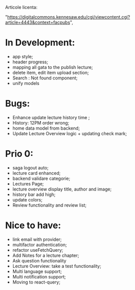 Articole licenta:

"https://digitalcommons.kennesaw.edu/cgi/viewcontent.cgi?article=4443&context=facpubs",

# In Development:

- app style;
- header progress;
- mapping all gata to the publish lecture;
- delete item, edit item upload section;
- Search : Not found component;
- unify models

# Bugs:

- Enhance update lecture history time ;
- History: 12PM order wrong;
- home data model from backend;
- Update Lecture Overview logic + updating check mark;

# Prio 0:

- saga logout auto;
- lecture card enhanced;
- backend validare categorie;
- Lectures Page;
- lecture overview display title, author and image;
- history bar add high;
- update colors;
- Review functionality and review list;

# Nice to have:

- link email with provider;
- multifactor authentication;
- refactor useFetchQuery;
- Add Notes for a lecture chapter;
- Ask question functionality
- Lecture Overview: take a test functionality;
- Multi language support;
- Multi notification support;
- Moving to react-query;
